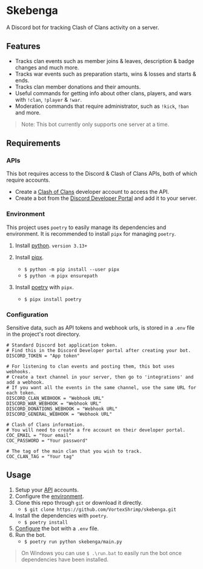 # Skebenga

A Discord bot for tracking Clash of Clans activity on a server.

## Features

- Tracks clan events such as member joins & leaves, description & badge changes and much more.
- Tracks war events such as preparation starts, wins & losses and starts & ends.
- Tracks clan member donations and their amounts.
- Useful commands for getting info about other clans, players, and wars with `!clan`, `!player` & `!war`.
- Moderation commands that require administrator, such as `!kick`, `!ban` and more.

> Note: This bot currently only supports one server at a time.

## Requirements

### APIs

This bot requires access to the Discord & Clash of Clans APIs, both of which require accounts.

- Create a [Clash of Clans](https://developer.clashofclans.com/#/getting-started) developer account to access the API.
- Create a bot from the [Discord Developer Portal](https://discord.com/developers) and add it to your server.

### Environment

This project uses `poetry` to easily manage its dependencies and environment. It is recommended to install `pipx` for managing `poetry`.

1. Install [python](https://www.python.org/downloads/). `version 3.13+`
2. Install [pipx](https://pipx.pypa.io/latest/installation/).

   - `$ python -m pip install --user pipx`
   - `$ python -m pipx ensurepath`

3. Install [poetry](https://python-poetry.org/) with `pipx`.

   - `$ pipx install poetry`

### Configuration

Sensitive data, such as API tokens and webhook urls, is stored in a `.env` file in the project's root directory.

```dotenv
# Standard Discord bot application token.
# Find this in the Discord Developer portal after creating your bot.
DISCORD_TOKEN = "App token"

# For listening to clan events and posting them, this bot uses webhooks.
# Create a text channel in your server, then go to 'integrations' and add a webhook.
# If you want all the events in the same channel, use the same URL for each token.
DISCORD_CLAN_WEBHOOK = "Webhook URL"
DISCORD_WAR_WEBHOOK = "Webhook URL"
DISCORD_DONATIONS_WEBHOOK = "Webhook URL"
DISCORD_GENERAL_WEBHOOK = "Webhook URL"

# Clash of Clans information.
# You will need to create a fre account on their developer portal.
COC_EMAIL = "Your email"
COC_PASSWORD = "Your password"

# The tag of the main clan that you wish to track.
COC_CLAN_TAG = "Your tag"
```

## Usage

1. Setup your [API](#apis) accounts.
2. Configure the [environment](#environment).
3. Clone this repo through `git` or download it directly.
   - `$ git clone https://github.com/VortexShrimp/skebenga.git`
4. Install the dependencies with `poetry`.
   - `$ poetry install`
5. [Configure](#configuration) the bot with a `.env` file.
6. Run the bot.
   - `$ poetry run python skebenga/main.py`

> On Windows you can use `$ .\run.bat` to easily run the bot once dependencies have been installed.
